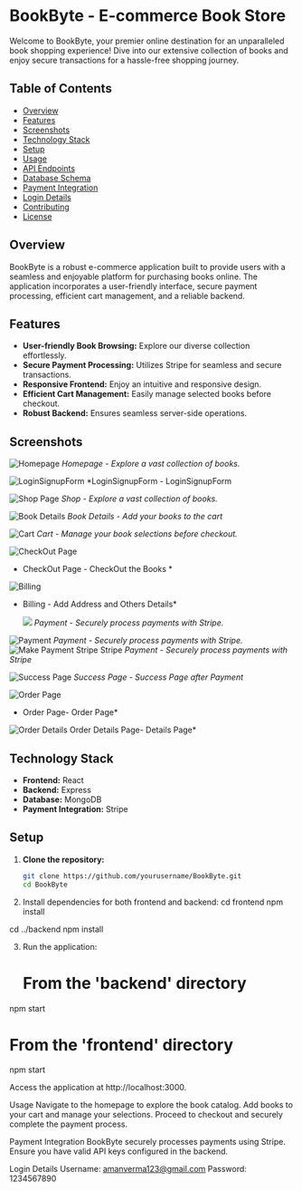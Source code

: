# BookByte - E-commerce Book Store

Welcome to BookByte, your premier online destination for an unparalleled book shopping experience! Dive into our extensive collection of books and enjoy secure transactions for a hassle-free shopping journey.

## Table of Contents

- [Overview](#overview)
- [Features](#features)
- [Screenshots](#screenshots)
- [Technology Stack](#technology-stack)
- [Setup](#setup)
- [Usage](#usage)
- [API Endpoints](#api-endpoints)
- [Database Schema](#database-schema)
- [Payment Integration](#payment-integration)
- [Login Details](#login-details)
- [Contributing](#contributing)
- [License](#license)

## Overview

BookByte is a robust e-commerce application built to provide users with a seamless and enjoyable platform for purchasing books online. The application incorporates a user-friendly interface, secure payment processing, efficient cart management, and a reliable backend.

## Features

- **User-friendly Book Browsing:** Explore our diverse collection effortlessly.
- **Secure Payment Processing:** Utilizes Stripe for seamless and secure transactions.
- **Responsive Frontend:** Enjoy an intuitive and responsive design.
- **Efficient Cart Management:** Easily manage selected books before checkout.
- **Robust Backend:** Ensures seamless server-side operations.

## Screenshots

![Homepage](https://github.com/aman9483/BookByte-Ecommerce-Web-Application/assets/118650697/63b72a9f-ce3f-4b48-97f7-57b3aef5dbd7)
*Homepage - Explore a vast collection of books.*

![LoginSignupForm](https://github.com/aman9483/BookByte-Ecommerce-Web-Application/assets/118650697/0fcf9ae6-bb55-4575-9aa3-5f4b1e345351)
*LoginSignupForm - LoginSignupForm

![Shop Page](https://github.com/aman9483/BookByte-Ecommerce-Web-Application/assets/118650697/c8fdc98e-4217-4767-afd1-6a67247698ac)
*Shop - Explore a vast collection of books.*

![Book Details](https://github.com/aman9483/BookByte-Ecommerce-Web-Application/assets/118650697/eded71e7-ffb2-40d9-ab85-c94ba8444211)
*Book Details - Add your books to the cart*

![Cart](https://github.com/aman9483/BookByte-Ecommerce-Web-Application/assets/118650697/c78420f9-5421-4127-829b-a1d81e2630af)
*Cart - Manage your book selections before checkout.*

![CheckOut Page](https://github.com/aman9483/BookByte-Ecommerce-Web-Application/assets/118650697/bd19026d-864d-4bac-a57c-ce167f07193e)
*  CheckOut Page - CheckOut the Books *

 ![Billing](https://github.com/aman9483/BookByte-Ecommerce-Web-Application/assets/118650697/8cbae99b-8035-4699-b6c3-91a9444e7749)
* Billing - Add Address and Others Details*

  ![](https://github.com/aman9483/BookByte-Ecommerce-Web-Application/assets/118650697/d68419a9-661e-4360-8346-83e2b9a0e00c)
*Payment - Securely process payments with Stripe.*

![Payment](https://github.com/aman9483/BookByte-Ecommerce-Web-Application/assets/118650697/d68419a9-661e-4360-8346-83e2b9a0e00c)
*Payment - Securely process payments with Stripe.*
![Make Payment Stripe Stripe](https://github.com/aman9483/BookByte-Ecommerce-Web-Application/assets/118650697/e4f9c6f7-789b-49f0-af44-9cb77eafdbc9)
*Payment - Securely process payments with Stripe*

![Success Page](https://github.com/aman9483/BookByte-Ecommerce-Web-Application/assets/118650697/53f131c7-d5b9-416f-977a-249032933653)
*Success Page - Success Page after Payment*

![Order Page](https://github.com/aman9483/BookByte-Ecommerce-Web-Application/assets/118650697/3dccb483-7972-45c8-b907-176e5e61eea4)
* Order Page- Order Page*
  
![Order Details](https://github.com/aman9483/BookByte-Ecommerce-Web-Application/assets/118650697/53f131c7-d5b9-416f-977a-249032933653)
  Order Details Page- Details Page*

## Technology Stack

- **Frontend:** React
- **Backend:** Express
- **Database:** MongoDB
- **Payment Integration:** Stripe

## Setup

1. **Clone the repository:**
   ```bash
   git clone https://github.com/yourusername/BookByte.git
   cd BookByte
2. Install dependencies for both frontend and backend:
    cd frontend
npm install

cd ../backend
npm install

3. Run the application:
   # From the 'backend' directory
npm start

# From the 'frontend' directory
npm start

Access the application at http://localhost:3000.

Usage
Navigate to the homepage to explore the book catalog.
Add books to your cart and manage your selections.
Proceed to checkout and securely complete the payment process.

Payment Integration
BookByte securely processes payments using Stripe. Ensure you have valid API keys configured in the backend.

Login Details
Username: amanverma123@gmail.com
Password: 1234567890
